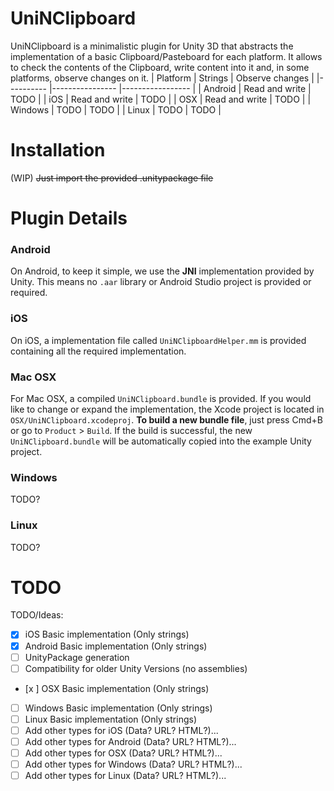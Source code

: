 # UniNClipboard
UniNClipboard is a minimalistic plugin for Unity 3D that abstracts the implementation of a basic Clipboard/Pasteboard for each platform. It allows to check the contents of the Clipboard, write content into it and, in some platforms, observe changes on it.
| Platform     | Strings            | Observe changes     |
|----------    |----------------    |-----------------    |
| Android      | Read and write     | TODO                |
| iOS          | Read and write     | TODO                |
| OSX          | Read and write     | TODO                |
| Windows   | TODO              | TODO                |
| Linux     | TODO               | TODO                |

# Installation
(WIP) ~~Just import the provided .unitypackage file~~

# Plugin Details
### Android
On Android, to keep it simple, we use the **JNI** implementation provided by Unity. This means no `.aar` library or Android Studio project is provided or required.
### iOS
On iOS, a implementation file called `UniNClipboardHelper.mm` is provided containing all the required implementation.
### Mac OSX
For Mac OSX, a compiled `UniNClipboard.bundle` is provided. If you would like to change or expand the implementation, the Xcode project is located in `OSX/UniNClipboard.xcodeproj`.
**To build a new bundle file**, just press Cmd+B or go to `Product` > `Build`. If the build is successful, the new `UniNClipboard.bundle` will be automatically copied into the example Unity project.

### Windows
TODO?

### Linux
TODO?


# TODO
TODO/Ideas:

- [x] iOS Basic implementation (Only strings)
- [x] Android Basic implementation (Only strings)
- [ ] UnityPackage generation
- [ ] Compatibility for older Unity Versions (no assemblies)
- [x ] OSX Basic implementation (Only strings)
- [ ] Windows Basic implementation (Only strings)
- [ ] Linux Basic implementation (Only strings)
- [ ] Add other types for iOS (Data? URL? HTML?)...
- [ ] Add other types for Android (Data? URL? HTML?)...
- [ ] Add other types for OSX (Data? URL? HTML?)...
- [ ] Add other types for Windows (Data? URL? HTML?)...
- [ ] Add other types for Linux (Data? URL? HTML?)...
